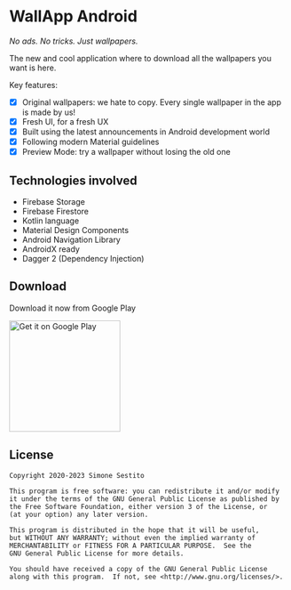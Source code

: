 # WallApp Android

_No ads. No tricks. Just wallpapers._

The new and cool application where to download all the wallpapers you want is here.

Key features:
- [x] Original wallpapers: we hate to copy. Every single wallpaper in the app is made by us!
- [x] Fresh UI, for a fresh UX
- [x] Built using the latest announcements in Android development world
- [x] Following modern Material guidelines
- [x] Preview Mode: try a wallpaper without losing the old one

## Technologies involved

- Firebase Storage
- Firebase Firestore
- Kotlin language
- Material Design Components
- Android Navigation Library
- AndroidX ready
- Dagger 2 (Dependency Injection)

## Download

Download it now from Google Play

<a href='https://play.google.com/store/apps/details?id=com.simonesestito.wallapp&pcampaignid=MKT-Other-global-all-co-prtnr-py-PartBadge-Mar2515-1'><img alt='Get it on Google Play' src='https://play.google.com/intl/en_us/badges/images/generic/en_badge_web_generic.png' width="200"/></a>

## License

    Copyright 2020-2023 Simone Sestito

    This program is free software: you can redistribute it and/or modify
    it under the terms of the GNU General Public License as published by
    the Free Software Foundation, either version 3 of the License, or
    (at your option) any later version.

    This program is distributed in the hope that it will be useful,
    but WITHOUT ANY WARRANTY; without even the implied warranty of
    MERCHANTABILITY or FITNESS FOR A PARTICULAR PURPOSE.  See the
    GNU General Public License for more details.

    You should have received a copy of the GNU General Public License
    along with this program.  If not, see <http://www.gnu.org/licenses/>.
